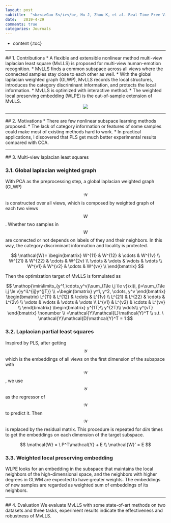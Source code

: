 ```yaml
---
layout: post
subtitle:  "<b><i>Guo S</i></b>, Hu J, Zhou K, et al. Real-Time Free Viewpoint Video Synthesis System Based on DIBR and A Depth Estimation Network[J]. IEEE Transactions on Multimedia, 2024.  [中科院Q1, CCF-B]"
date:   2019-4-29
comments: true
categories: Journals
---
```


* content
{:toc}

<hr>
## 1. Contributions
* A flexible and extensible nonlinear method multi-view laplacian least square (MvLLS) is proposed for multi-view human-emotion recognition. 
* MvLLS finds a common subspace across all views where the connected samples stay close to each other as well. 
* With the global laplacian weighted graph (GLWP), MvLLS records the local structures, introduces the category discriminant information, and protects the local information. 
* MvLLS is optimized with interactive method. 
* The weighted local preserving embedding (WLPE) is the out-of-sample extension of MvLLS. 

<div align="center"><img src="/images/MvLLS.png"></div> 

<hr>
## 2. Motivations
* There are few nonlinear subspace learning methods proposed. 
* The lack of category information or features of some samples could make most of existing methods hard to work. 
* In practical applications, I discovered that PLS get much better experimental results compared with CCA. 

<hr>
## 3. Multi-view laplacian least squares

### 3.1. Global laplacian weighted graph
With PCA as the preprocessing step, a global laplacian weighted graph (GLWP) $$\mathcal{W}$$ is constructed over all views, which is composed by weighted graph of each two views $$W$$. Whether two samples in $$W$$ are connected or not depends on labels of they and their neighbors. In this way, the category discriminant information and locality is protected. 

$$
\mathcal{W}=
\begin{bmatrix}
W^{11} & W^{12} & \cdots & W^{1v} \\
W^{21} & W^{22} & \cdots & W^{2v} \\
\vdots  & \vdots  & \vdots & \vdots  \\
W^{v1} & W^{v2} & \cdots & W^{vv} \\
\end{bmatrix}
$$

Then the optimization target of MvLLS is formulated as

$$
\mathop{\min\limits_{y^1,\cdots,y^v}\sum_{1\le i,j \le v}\xi(i, j)=\sum_{1\le i,j \le v}y^iL^{ij}y^{jT}} \\ 
=\begin{bmatrix}
y^1, y^2, \cdots, y^v
\end{bmatrix}
\begin{bmatrix}
L^{11} & L^{12} & \cdots & L^{1v} \\
L^{21} & L^{22} & \cdots & L^{2v} \\
\vdots  & \vdots  & \vdots & \vdots  \\
L^{v1} & L^{v2} & \cdots & L^{vv} \\
\end{bmatrix}
\begin{bmatrix}
y^{1T}\\ y^{2T}\\ \vdots\\ y^{vT}
\end{bmatrix} \nonumber \\
=\mathcal{Y}\mathcal{L}\mathcal{Y}^T \\
s.t. \  \mathcal{Y}\mathcal{D}\mathcal{Y}^T = 1
$$

### 3.2. Laplacian partial least squares
Inspired by PLS, after getting $$\mathcal{Y}$$ which is the embeddings of all views on the first dimension of the subspace with $$\mathcal{W}$$, 
we use $$\mathcal{Y}$$ as the regressor of $$\mathcal{W}$$ to predict it. Then $$\mathcal{W}$$ is replaced by the residual matrix. This procedure is repeated for $dim$ times to get the embeddings on each dimension of the target subspace. 

$$
\mathcal{W} = \ P^T\mathcal{Y} + E \\
\mathcal{W}' = E
$$

### 3.3. Weighted local preserving embedding
WLPE looks for an embedding in the subspace that maintains the local neighbors of the high-dimensional space, and the neighbors with higher degrees in GLWM are expected to have greater weights. The embeddings of new samples are regarded as weighted sum of embeddings of its neighbors. 

<hr>
## 4. Evaluation
We evaluate MvLLS with some state-of-art methods on two datasets and three tasks, experiment results indicate the effectiveness and robustness of MvLLS. 